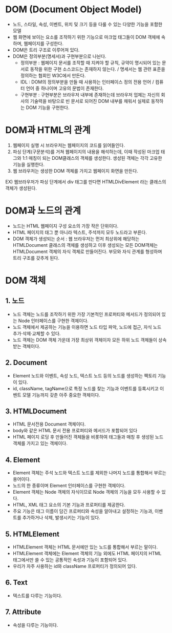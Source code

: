 # DOM (Document Object Model)

- 노드, 스타일, 속성, 이벤트, 위치 및 크기 등을 다룰 수 있는 다양한 기능을 포함한 모델
- 웹 화면에 보이는 요소를 조작하기 위한 기능으로 마크업 태그들이 DOM 객체에 속하며, 웹페이지를 구성한다.
- DOM은 트리 구조로 이루어져 있다.
- DOM은 정의부분(명세서)과 구현부분으로 나뉜다.
    - 정의부분 : 웹페이지 문서를 조작할 때 지켜야 할 규칙, 규약이 명시되어 있는 문서로 동작을 위한 구현 소스코드는 존재하지 않는다. / 명세서는 웹 관련 표준을 정의하는 협회인 W3C에서 만든다.
    - IDL : DOM의 정의부분을 만들 때 사용하는 인터페이스 정의 전용 언어 / 컴퓨터 언어 중 하나이며 고유의 문법이 존재한다.
    - 구현부분 : 구현부분은 브라우저 내부에 존재하는데 브라우저 업체는 자신의 회사의 기술력을 바탕으로 빈 문서로 되어진 DOM 내부를 채워서 실제로 동작하는 DOM 기능을 구현한다.
    

# DOM과 HTML의 관계

1. 웹페이지 실행 시 브라우저는 웹페이지의 코드를 읽어들인다.
2. 파싱 단계(구문분석)를 거쳐 웹페이지의 내용을 해석하는데, 이때 작성된 마크업 태그와 1:1 매칭이 되는 DOM클래스의 객체를 생성한다. 생성된 객체는 각각 고유한 기능을 실행한다.
3. 웹 브라우저는 생성한 DOM 객체를 가지고 웹페이지 화면을 만든다.

EX) 웹브라우저가 파싱 단계에서 div 태그를 만다면 HTMLDivElement 라는 클래스의 객체가 생성된다.

# DOM과 노드의 관계

- 노드는 HTML 웹페이지 구성 요소의 가장 작은 단위이다.
- HTML 페이지의 태그 뿐 아니라 텍스트, 주석까지 모두 노드라고 부른다.
- DOM 객체가 생성되는 순서 : 웹 브라우저는 먼저 최상위에 해당하는 HTMLDocument 클래스의 객체를 생성하고 이후 생성되는 모든 DOM객체는 HTMLDocument 객체의 자식 객체로 만들어진다. 부모와 자식 관계를 형성하며 트리 구조를 갖추게 된다.

# DOM 객체

## 1. 노드

- 노드 객체는 노드를 조작하기 위한 가장 기본적인 프로퍼티와 메서드가 정의되어 있는 Node 인터페이스를 구현한 객체이다.
- 노드 객체에서 제공하는 기능을 이용하면 노드 타입 파악, 노드에 접근, 자식 노드 추가·삭제·교체할 수 있다.
- 노드 객체는 DOM 객체 가운데 가장 최상위 객체이자 모든 하위 노드 객체들이 상속받는 객체이다.

## 2. Document

- Element 노드와 이벤트, 속성 노드, 텍스트 노드 등의 노드를 생성하는 팩토리 기능이 있다.
- id, className, tagName으로 특정 노드를 찾는 기능과 이벤트를 등록시키고 이벤트 모델 기능까지 갖춘 아주 중요한 객체이다.

## 3. HTMLDocument

- HTML 문서전용 Document 객체이다.
- body와 같은 HTML 문서 전용 프로퍼티와 메서드가 포함되어 있다
- HTML 페이지 로딩 후 만들어진 객체들을 비롯하여 태그들과 매칭 후 생성된 노드 객체를 가지고 있는 객체이다.

## 4. Element

- Element 객체는 주석 노드와 텍스트 노드를 제외한 나머지 노드를 통합해서 부르는 용어이다.
- 노드의 한 종류이며 Element 인터페이스를 구현한 객체이다.
- Element 객체는 Node 객체의 자식이므로 Node 객체의 기능을 모두 사용할 수 있다.
- HTML, XML 태그 요소의 기본 기능과 프로퍼티를 제공한다.
- 주요 기능은 태그 이름이 담긴 프로퍼티와 속성을 알아내고 설정하는 기능과, 이벤트를 추가하거나 삭제, 발생시키는 기능이 있다.

## 5. HTMLElement

- HTMLElement 객체는 HTML 문서에만 있는 노드를 통합해서 부르는 말이다.
- HTMLElement 객체에는 Element 객체의 기능 외에도 HTML 페이지의 HTML 태그에서만 쓸 수 있는 공통적인 속성과 기능이 포함되어 있다.
- 우리가 자주 사용하는 id와 className 프로퍼티가 정의되어 있다.

## 6. Text

- 텍스트를 다루는 기능이다.

## 7. Attribute

- 속성을 다루는 기능이다.
